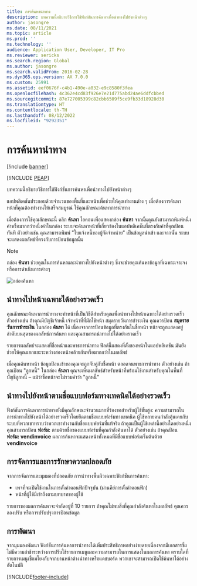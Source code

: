 ```yaml
---
title: การค้นหานำทาง
description: บทความนี้อธิบายวิธีการใช้ฟังก์ชันการค้นหาเพื่อนำทางไปยังหน้าต่างๆ
author: jasongre
ms.date: 08/11/2021
ms.topic: article
ms.prod: ''
ms.technology: ''
audience: Application User, Developer, IT Pro
ms.reviewer: sericks
ms.search.region: Global
ms.author: jasongre
ms.search.validFrom: 2016-02-28
ms.dyn365.ops.version: AX 7.0.0
ms.custom: 25991
ms.assetid: eef0676f-c4b1-490e-a032-e9c8580f3fea
ms.openlocfilehash: 4c362e4cd83f926e7e21d775abd24ae6ddfcbbed
ms.sourcegitcommit: 87e727005399c82cbb6509f5ce9fb33d18928d30
ms.translationtype: HT
ms.contentlocale: th-TH
ms.lasthandoff: 08/12/2022
ms.locfileid: "9292351"
---
```

# <a name="navigation-search"></a>การค้นหานำทาง

[!include [banner](../includes/banner.md)]


[!INCLUDE [PEAP](../../../includes/peap-1.md)]

บทความนี้อธิบายวิธีการใช้ฟังก์ชันการค้นหาเพื่อนำทางไปยังหน้าต่างๆ

แอปพลิเคชันประกอบด้วยจำนวนของพื้นที่และหน้าเพื่อช่วยให้คุณทำงานต่าง ๆ เมื่อต้องการค้นหาหน้าที่คุณต้องทำงานให้เสร็จสมบูรณ์ ใช้คุณลักษณะค้นหาการนำทาง

เมื่อต้องการใช้คุณลักษณะนี้ คลิก **ค้นหา** ไอคอนเพื่อแสดงกล่อง **ค้นหา** จากนั้นคุณยังสามารถพิมพ์หนึ่งคำหรือมากกว่าหนึ่งคำในกล่อง ระบบจะค้นหาหน้าที่เกี่ยวข้องในแอปพลิเคชันที่ตรงกับคำที่คุณป้อนทันที ตัวอย่างเช่น คุณสามารถพิมพ์ "ใบแจ้งหนี้ของผู้จัดจำหน่าย" เป็นข้อมูลนำเข้า และจากนั้น ระบบจะแสดงผลลัพธ์ที่ตรงกับการป้อนข้อมูลนั้น

> [!NOTE]
> กล่อง **ค้นหา** ช่วยคุณในการค้นหาและนำทางไปยังหน้าต่างๆ ซึ่งจะช่วยคุณค้นหาข้อมูลที่เฉพาะเจาะจงหรือการดำเนินการต่างๆ

![กล่องค้นหา](media/navigation-search.png "กล่องค้นหา")

## <a name="quickly-navigate-to-a-particular-page"></a>นำทางไปหน้าเฉพาะได้อย่างรวดเร็ว

คุณลักษณะค้นหาการนำทางจะทำหน้าที่เป็นวิธีดีสำหรับคุณเพื่อนำทางไปหน้าเฉพาะได้อย่างรวดเร็ว ตัวอย่างเช่น ถ้าคุณมีบัญชีเจ้าหนี้ เจ้าหน้าที่ที่มักใช้หน้า สมุดรายวันการชำระเงิน คุณควรป้อน **สมุดรายวันการชำระเงิน** ในกล่อง **ค้นหา** ได้ เนื่องจากการป้อนข้อมูลที่ตรงกันในชื่อหน้า หน้าจะถูกแสดงอยู่ลำดับบนสุดของผลลัพธ์การค้นหา และคุณสามารถนำทางไปได้อย่างรวดเร็ว

รายการผลลัพธ์จะแสดงที่ชื่อหน้าและพาธการนำทาง ฟิลด์นี้แสดงที่ตั้งของหน้าในแอปพลิเคชัน มันยังช่วยให้คุณแยกแยะระหว่างสองหน้าคล้ายกันหรือมากกว่าในผลลัพธ์

เมื่อคุณค้นหาหน้า ข้อมูลป้อนเข้าของคุณจะถูกจับคู่กับชื่อหน้า ตลอดจนพาธการนำทาง ตัวอย่างเช่น ถ้าคุณป้อน "ลูกหนี้" ในกล่อง **ค้นหา** คุณจะเห็นผลลัพธ์สำหรับหน้าที่พร้อมใช้งานสำหรับคุณในพื้นที่บัญชีลูกหนี้ – แม้ว่าชื่อหน้าจะไม่รวมคำว่า "ลูกหนี้"

## <a name="quickly-navigate-to-a-page-based-on-the-technical-form-name"></a>นำทางไปยังหน้าตามชื่อแบบฟอร์มทางเทคนิคได้อย่างรวดเร็ว

ฟังก์ชันการค้นหาการนำทางยังมีคุณลักษณะจำนวนมากที่ร้องขอสำหรับผู้ใช้ขั้นสูง: ความสามารถในการนำทางไปยังหน้าได้อย่างรวดเร็วโดยยึดตามชื่อแบบฟอร์มทางเทคนิค ผู้ใช้หลายคนกำลังคุ้นเคยกับระบบที่พวกเขาทราบว่าพวกเขาทำงานกับชื่อแบบฟอร์มที่แท้จริง ถ้าคุณเป็นผู้ใช้เหล่านี้อย่างใดอย่างหนึ่ง คุณสามารถป้อน **ฟอร์ม:** ตามด้วยชื่อของแบบฟอร์มที่คุณกำลังค้นหาได้ ตัวอย่างเช่น ถ้าคุณป้อน **ฟอร์ม: vendinvoice** ผลการค้นหาจะแสดงหน้าทั้งหมดที่มีชื่อแบบฟอร์มเริ่มต้นด้วย **vendinvoice**

## <a name="administration-and-security"></a>การจัดการและการรักษาความปลอดภัย

จากการจัดการและมุมมองที่ปลอดภัย การนำทางพื้นผิวเฉพาะฟังก์ชันการค้นหา:

- เพจที่จะเปิดใช้งานในการตั้งค่าคอนฟิกปัจจุบัน (ผ่านคีย์การตั้งค่าคอนฟิก)
- หน้าที่ผู้ใช้มีเข้าถึงตามบทบาทของผู้ใช้

รายการของผลการค้นหาจะจำกัดอยู่ที่ 10 รายการ ถ้าคุณไม่พบสิ่งที่คุณกำลังค้นหาในผลลัพธ์ คุณควรลองปรับ หรือการปรับปรุงการป้อนข้อมูล

## <a name="development"></a>การพัฒนา

จากมุมมองพัฒนา ฟังก์ชันการค้นหาการนำทางได้เพิ่มประสิทธิภาพอย่างง่ายดายเนื่องจากมีเอกสารซึ่งไม่มีความล่าช้าระหว่างการปรับใช้รายการเมนูและความสามารถในการแสดงในผลการค้นหา ตราบใดที่รายการเมนูเชื่อมโยงกับจากบานหน้าต่างนำทางหรือแดชบอร์ด พวกเขาจะสามารถเปิดใช้ค้นหาได้อย่างอัตโนมัติ


[!INCLUDE[footer-include](../../../includes/footer-banner.md)]
